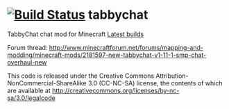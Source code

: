 [![Build Status](https://drone.io/github.com/killjoy1221/tabbychat/status.png)](https://drone.io/github.com/killjoy1221/tabbychat/latest)
tabbychat
=========
TabbyChat chat mod for Minecraft
[Latest builds](https://drone.io/github.com/killjoy1221/tabbychat/files)

Forum thread: http://www.minecraftforum.net/forums/mapping-and-modding/minecraft-mods/2181597-new-tabbychat-v1-11-1-smp-chat-overhaul-new

This code is released under the Creative Commons Attribution-NonCommercial-ShareAlike 3.0 (CC-NC-SA) license, the contents of which are available at http://creativecommons.org/licenses/by-nc-sa/3.0/legalcode
